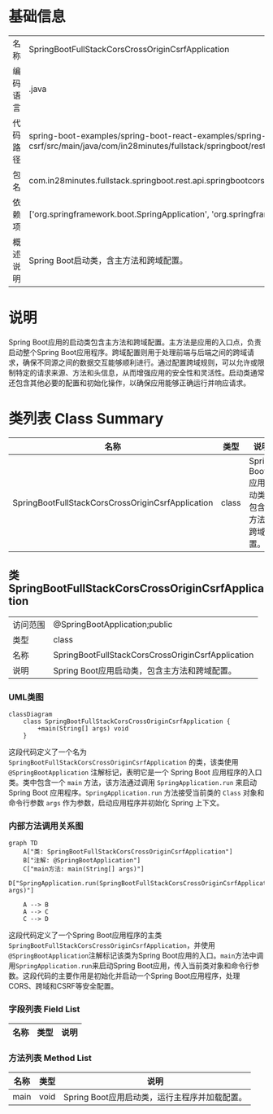 # 基础信息

|      |      |
|------|------|
| 名称 | SpringBootFullStackCorsCrossOriginCsrfApplication |
| 编码语言 | .java |
| 代码路径 | spring-boot-examples/spring-boot-react-examples/spring-boot-react-cors-cross-origin-csrf/backend-spring-boot-react-cors-cross-origin-csrf/src/main/java/com/in28minutes/fullstack/springboot/rest/api/springbootcorscrossorigincsrf/SpringBootFullStackCorsCrossOriginCsrfApplication.java |
| 包名 | com.in28minutes.fullstack.springboot.rest.api.springbootcorscrossorigincsrf |
| 依赖项 | ['org.springframework.boot.SpringApplication', 'org.springframework.boot.autoconfigure.SpringBootApplication'] |
| 概述说明 | Spring Boot启动类，含主方法和跨域配置。 |

# 说明

Spring Boot应用的启动类包含主方法和跨域配置。主方法是应用的入口点，负责启动整个Spring Boot应用程序。跨域配置则用于处理前端与后端之间的跨域请求，确保不同源之间的数据交互能够顺利进行。通过配置跨域规则，可以允许或限制特定的请求来源、方法和头信息，从而增强应用的安全性和灵活性。启动类通常还包含其他必要的配置和初始化操作，以确保应用能够正确运行并响应请求。

# 类列表 Class Summary

| 名称   | 类型  | 说明 |
|-------|------|-------------|
| SpringBootFullStackCorsCrossOriginCsrfApplication | class | Spring Boot应用启动类，包含主方法和跨域配置。 |



## 类 SpringBootFullStackCorsCrossOriginCsrfApplication

|      |      |
|------|------|
| 访问范围 | @SpringBootApplication;public |
| 类型 | class |
| 名称 | SpringBootFullStackCorsCrossOriginCsrfApplication |
| 说明 | Spring Boot应用启动类，包含主方法和跨域配置。 |


### UML类图

```mermaid
classDiagram
    class SpringBootFullStackCorsCrossOriginCsrfApplication {
        +main(String[] args) void
    }
```

这段代码定义了一个名为 `SpringBootFullStackCorsCrossOriginCsrfApplication` 的类，该类使用 `@SpringBootApplication` 注解标记，表明它是一个 Spring Boot 应用程序的入口类。类中包含一个 `main` 方法，该方法通过调用 `SpringApplication.run` 来启动 Spring Boot 应用程序。`SpringApplication.run` 方法接受当前类的 `Class` 对象和命令行参数 `args` 作为参数，启动应用程序并初始化 Spring 上下文。


### 内部方法调用关系图

```mermaid
graph TD
    A["类: SpringBootFullStackCorsCrossOriginCsrfApplication"]
    B["注解: @SpringBootApplication"]
    C["main方法: main(String[] args)"]
    D["SpringApplication.run(SpringBootFullStackCorsCrossOriginCsrfApplication.class, args)"]

    A --> B
    A --> C
    C --> D
```

这段代码定义了一个Spring Boot应用程序的主类`SpringBootFullStackCorsCrossOriginCsrfApplication`，并使用`@SpringBootApplication`注解标记该类为Spring Boot应用的入口。`main`方法中调用`SpringApplication.run`来启动Spring Boot应用，传入当前类对象和命令行参数。这段代码的主要作用是初始化并启动一个Spring Boot应用程序，处理CORS、跨域和CSRF等安全配置。

### 字段列表 Field List

| 名称  | 类型  | 说明 |
|-------|-------|------|

### 方法列表 Method List

| 名称  | 类型  | 说明 |
|-------|-------|------|
| main | void | Spring Boot应用启动类，运行主程序并加载配置。 |




